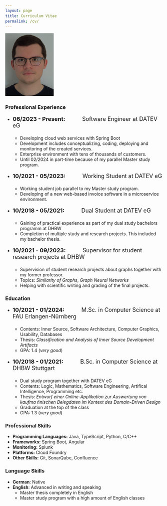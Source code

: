 ```yaml
---
layout: page
title: Curriculum Vitae
permalink: /cv/
---
```

<img src="/resources/Mitarbeiterbild.jpg" alt="Myself" height=200px width=155px>

### Professional Experience
- <font size=4><b>06/2023 - Present:</b>&emsp;&emsp;&emsp;Software Engineer at DATEV eG<br><br></font>
  - Developing cloud web services with Spring Boot
  - Development includes conceptualizing, coding, deploying and monitoring of the created services.
  - Enterprise environment with tens of thousands of customers.
  - Until 02/2024 in part-time because of my parallel Master study program.<br><br>
- <font size=4><b>10/2021 - 05/2023:</b>&emsp;&emsp;&emsp;Working Student at DATEV eG<br><br></font>
  - Working student job parallel to my Master study program.
  - Developing of a new web-based invoice software in a microservice environment.<br><br> 
- <font size=4><b>10/2018 - 05/2021:</b>&emsp;&emsp;&emsp;Dual Student at DATEV eG<br><br></font>
  - Gaining of practical experience as part of my dual study bachelors programm at DHBW
  - Completion of multiple study and research projects. This included my bachelor thesis.<br><br>
- <font size=4><b>10/2021 - 09/2023:</b>&emsp;&emsp;&emsp;Supervisor for student research projects at DHBW<br><br></font>
  - Supervision of student research projects about graphs together with my former professor.
  - Topics: *Similarity of Graphs*, *Graph Neural Networks*
  - Helping with scientific writing and grading of the final projects.

### Education
- <font size=4><b>10/2021 - 01/2024:</b>&emsp;&emsp;&emsp;M.Sc. in Computer Science at FAU Erlangen-Nürnberg<br><br></font>
  - Contents: Inner Source, Software Architecture, Computer Graphics, Usability, Databases
  - Thesis: *Classification and Analysis of Inner Source Development Artifacts*
  - GPA: 1.4 (*very good*)<br><br>
- <font size=4><b>10/2018 - 01/2021:</b>&emsp;&emsp;&emsp;B.Sc. in Computer Science at DHBW Stuttgart<br><br></font>
  - Dual study program together with DATEV eG
  - Contents: Logic, Mathematics, Software Engineering, Artifical Intelligence, Programming etc.
  - Thesis: *Entwurf einer Online-Applikation zur Auswertung von kaufma ̈nnischen Belegdaten im Kontext des Domain-Driven Design*
  - Graduation at the top of the class
  - GPA: 1.3 (*very good*)

### Professional Skills
- **Programming Languages:** Java, TypeScript, Python, C/C++
- **Frameworks:** Spring Boot, Angular
- **Monitoring:** Splunk
- **Platforms:** Cloud Foundry
- **Other Skills:** Git, SonarQube, Confluence

### Language Skills
- **German**: Native
- **English**: Advanced in writing and speaking
  - Master thesis completely in English
  - Master study program with a high amount of English classes
